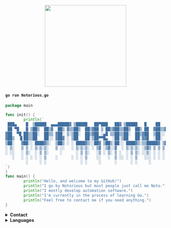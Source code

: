 
<p align="center">
        <img align="center" width="256px" src="https://avatars0.githubusercontent.com/u/69278774?s=460&u=8276635d63c98298c255867d4bfd49072c3a7a41&v=4"/>
</p>

#### `go run Notorious.go`

```go
package main

func init() {
        println(`	
 ███▄    █  ▒█████  ▄▄▄█████▓ ▒█████   ██▀███   ██▓ ▒█████   █    ██   ██████ 
 ██ ▀█   █ ▒██▒  ██▒▓  ██▒ ▓▒▒██▒  ██▒▓██ ▒ ██▒▓██▒▒██▒  ██▒ ██  ▓██▒▒██    ▒ 
▓██  ▀█ ██▒▒██░  ██▒▒ ▓██░ ▒░▒██░  ██▒▓██ ░▄█ ▒▒██▒▒██░  ██▒▓██  ▒██░░ ▓██▄   
▓██▒  ▐▌██▒▒██   ██░░ ▓██▓ ░ ▒██   ██░▒██▀▀█▄  ░██░▒██   ██░▓▓█  ░██░  ▒   ██▒
▒██░   ▓██░░ ████▓▒░  ▒██▒ ░ ░ ████▓▒░░██▓ ▒██▒░██░░ ████▓▒░▒▒█████▓ ▒██████▒▒
░ ▒░   ▒ ▒ ░ ▒░▒░▒░   ▒ ░░   ░ ▒░▒░▒░ ░ ▒▓ ░▒▓░░▓  ░ ▒░▒░▒░ ░▒▓▒ ▒ ▒ ▒ ▒▓▒ ▒ ░
░ ░░   ░ ▒░  ░ ▒ ▒░     ░      ░ ▒ ▒░   ░▒ ░ ▒░ ▒ ░  ░ ▒ ▒░ ░░▒░ ░ ░ ░ ░▒  ░ ░
   ░   ░ ░ ░ ░ ░ ▒    ░      ░ ░ ░ ▒    ░░   ░  ▒ ░░ ░ ░ ▒   ░░░ ░ ░ ░  ░  ░  
         ░     ░ ░               ░ ░     ░      ░      ░ ░     ░           ░  
`)
}
func main() {
        println("Hello, and welcome to my GitHub!")
        println("I go by Notorious but most people just call me Noto.")
        println("I mostly develop automation software.")
        println("I'm currently in the process of learning Go.")
        println("Feel free to contact me if you need anything.")
}
```
<details>
  <summary><b>Contact</b></summary>
  <p>
    • 💬 Discord: <a href="https://discordapp.com/users/749631553172406362">notorious#1337</a>
    <br>
    • 🐦 Twitter: <a href="https://twitter.com/vb6">@vb6</a>
    <br>
    • 🔊 Soundcloud: <a href="https://soundcloud.com/chmod">chmod</a>
  </p>
</details>
<details>
  <summary><b>Languages</b></summary>
  <p>
    • Python
    <br>
    • Go
    <br>
    • VB6
  </p>
</details>
